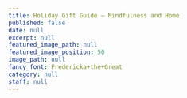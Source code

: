 ```yaml
---
title: Holiday Gift Guide — Mindfulness and Home
published: false
date: null
excerpt: null
featured_image_path: null
featured_image_position: 50
image_path: null
fancy_font: Fredericka+the+Great
category: null
staff: null
---
```

